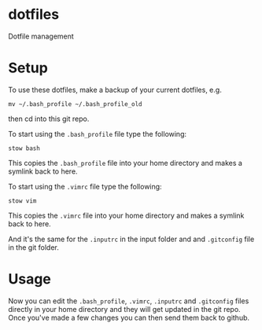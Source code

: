 # dotfiles
Dotfile management

# Setup
To use these dotfiles, make a backup of your current dotfiles, e.g.
```
mv ~/.bash_profile ~/.bash_profile_old
```
then cd into this git repo.

To start using the `.bash_profile` file type the following:
```
stow bash
```
This copies the `.bash_profile` file into your home directory and makes a symlink back to here.

To start using the `.vimrc` file type the following:
```
stow vim
```
This copies the `.vimrc` file into your home directory and makes a symlink back to here.

And it's the same for the `.inputrc` in the input folder and and `.gitconfig` file in the git folder.

# Usage
Now you can edit the `.bash_profile`, `.vimrc`, `.inputrc` and `.gitconfig` files directly in your home
directory and they will get updated in the git repo.
Once you've made a few changes you can then send them back to github.

